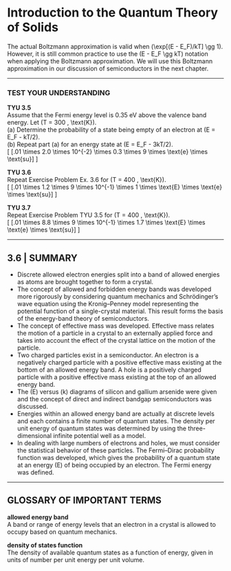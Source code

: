 # Introduction to the Quantum Theory of Solids

The actual Boltzmann approximation is valid when \(\exp[(E - E_F)/kT] \gg 1\). However, it is still common practice to use the \(E - E_F \gg kT\) notation when applying the Boltzmann approximation. We will use this Boltzmann approximation in our discussion of semiconductors in the next chapter.

----

### TEST YOUR UNDERSTANDING

**TYU 3.5**  
Assume that the Fermi energy level is 0.35 eV above the valence band energy. Let \(T = 300 \, \text{K}\).  
(a) Determine the probability of a state being empty of an electron at \(E = E_F - kT/2\).  
(b) Repeat part (a) for an energy state at \(E = E_F - 3kT/2\).  
\[
[.01 \times 2.0 \times 10^{-2} \times 0.3 \times 9 \times \text{e} \times \text{su}]
\]

**TYU 3.6**  
Repeat Exercise Problem Ex. 3.6 for \(T = 400 \, \text{K}\).  
\[
[.01 \times 1.2 \times 9 \times 10^{-1} \times 1 \times \text{E} \times \text{e} \times \text{su}]
\]

**TYU 3.7**  
Repeat Exercise Problem TYU 3.5 for \(T = 400 \, \text{K}\).  
\[
[.01 \times 8.8 \times 9 \times 10^{-1} \times 1.7 \times \text{E} \times \text{e} \times \text{su}]
\]

----

## 3.6 | SUMMARY

- Discrete allowed electron energies split into a band of allowed energies as atoms are brought together to form a crystal.
- The concept of allowed and forbidden energy bands was developed more rigorously by considering quantum mechanics and Schrödinger’s wave equation using the Kronig–Penney model representing the potential function of a single-crystal material. This result forms the basis of the energy-band theory of semiconductors.
- The concept of effective mass was developed. Effective mass relates the motion of a particle in a crystal to an externally applied force and takes into account the effect of the crystal lattice on the motion of the particle.
- Two charged particles exist in a semiconductor. An electron is a negatively charged particle with a positive effective mass existing at the bottom of an allowed energy band. A hole is a positively charged particle with a positive effective mass existing at the top of an allowed energy band.
- The \(E\) versus \(k\) diagrams of silicon and gallium arsenide were given and the concept of direct and indirect bandgap semiconductors was discussed.
- Energies within an allowed energy band are actually at discrete levels and each contains a finite number of quantum states. The density per unit energy of quantum states was determined by using the three-dimensional infinite potential well as a model.
- In dealing with large numbers of electrons and holes, we must consider the statistical behavior of these particles. The Fermi–Dirac probability function was developed, which gives the probability of a quantum state at an energy \(E\) of being occupied by an electron. The Fermi energy was defined.

----

## GLOSSARY OF IMPORTANT TERMS

**allowed energy band**  
A band or range of energy levels that an electron in a crystal is allowed to occupy based on quantum mechanics.

**density of states function**  
The density of available quantum states as a function of energy, given in units of number per unit energy per unit volume.